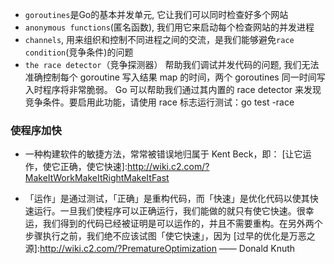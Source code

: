 - `goroutines`是Go的基本并发单元, 它让我们可以同时检查好多个网站
- `anonymous functions`(匿名函数), 我们用它来启动每个检查网站的并发进程
- `channels`, 用来组织和控制不同进程之间的交流，是我们能够避免`race condition`(竞争条件)的问题 
- `the race detector`（竞争探测器） 帮助我们调试并发代码的问题,
  我们无法准确控制每个 goroutine 写入结果 map 的时间，两个 goroutines 同一时间写入时程序将非常脆弱。
  Go 可以帮助我们通过其内置的 race detector 来发现竞争条件。要启用此功能，请使用 race 标志运行测试：go test -race


### 使程序加快
- 一种构建软件的敏捷方法，常常被错误地归属于 Kent Beck，即：
[让它运作，使它正确，使它快速]:http://wiki.c2.com/?MakeItWorkMakeItRightMakeItFast
  
- 「运作」是通过测试，「正确」是重构代码，而「快速」是优化代码以使其快速运行。一旦我们使程序可以正确运行，我们能做的就只有使它快速。很幸运，我们得到的代码已经被证明是可以运作的，并且不需要重构。在另外两个步骤执行之前，我们绝不应该试图「使它快速」，因为
[过早的优化是万恶之源]:http://wiki.c2.com/?PrematureOptimization —— Donald Knuth